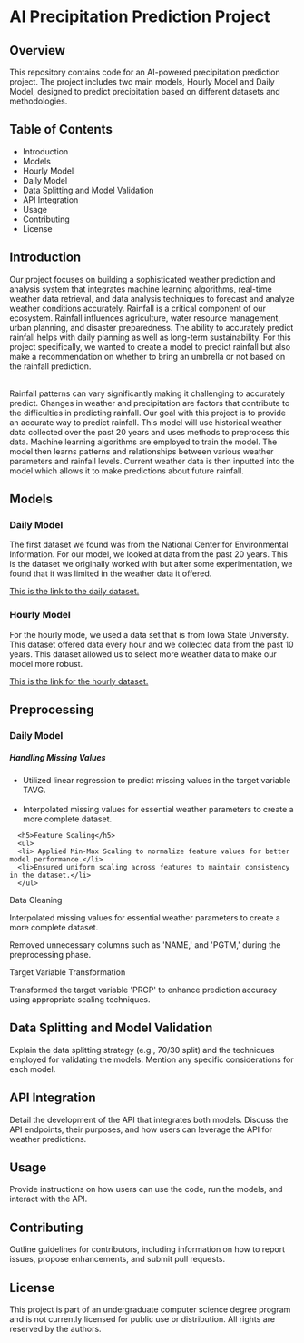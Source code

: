 <h1>
      AI Precipitation Prediction Project
</h1>
 
<h2>Overview</h2>
<body>This repository contains code for an AI-powered precipitation prediction project. The project includes two main models, Hourly Model and Daily Model, designed to predict precipitation based on different datasets and methodologies.</body>

<h2> Table of Contents</h2>
<body><ul>
      <li>Introduction</li>
       <li>Models</li>
       <li>Hourly Model</li>
       <li>Daily Model</li>
       <li>Data Splitting and Model Validation</li>
       <li>API Integration</li>
       <li>Usage</li>
       <li>Contributing</li>
       <li>License</li>
</ul>
</body>
<h2>Introduction</h2>
<body>Our project focuses on building a sophisticated weather prediction and analysis system that integrates machine learning algorithms, real-time weather data retrieval, and data analysis techniques to forecast and analyze weather conditions accurately. Rainfall is a critical component of our ecosystem. Rainfall influences agriculture, water resource management, urban planning, and disaster preparedness. The ability to accurately predict rainfall helps with daily planning as well as long-term sustainability. For this project specifically, we wanted to create a model to predict rainfall but also make a recommendation on whether to bring an umbrella or not based on the rainfall prediction.
<br />
<br />
      
Rainfall patterns can vary significantly making it challenging to accurately predict. Changes in weather and precipitation are factors that contribute to the difficulties in predicting rainfall. Our goal with this project is to provide an accurate way to predict rainfall. This model will use historical weather data collected over the past 20 years and uses methods to preprocess this data. Machine learning algorithms are employed to train the model. The model then learns patterns and relationships between various weather parameters and rainfall levels. Current weather data is then inputted into the model which allows it to make predictions about future rainfall.​</body>
<h2>Models</h2>
<h3>Daily Model</h3>
The first dataset we found was from the National Center for Environmental Information. For our model, we looked at data from the past 20 years. This is the dataset we originally worked with but after some experimentation, we found that it was limited in the weather data it offered.​


<a href="https://www.ncdc.noaa.gov/cdo-web/search">This is the link to the daily dataset.</a>

<h3>Hourly Model</h3>
For the hourly mode, we used a data set that is from Iowa State University. This dataset offered data every hour and we collected data from the past 10 years​. This dataset allowed us to select more weather data to make our model more robust.

<a href="https://mesonet.agron.iastate.edu/request/download.phtml">This is the link for the hourly dataset. </a>

<h2>Preprocessing</h2>
<h3>Daily Model</h3>
      <h5>Handling Missing Values​</h5>
      <body>  
      <ul>
      <li>Utilized linear regression to predict missing values in the target variable TAVG.</li>​
      <li>Interpolated missing values for essential weather parameters to create a more complete dataset.​
      </li>
      </ul>
            
      <h5>Feature Scaling​</h5>
      <ul>
      <li> Applied Min-Max Scaling to normalize feature values for better model performance.​</li>​
      <li>Ensured uniform scaling across features to maintain consistency in the dataset.​</li>
      </ul>
Data Cleaning​

Interpolated missing values for essential weather parameters to create a more complete dataset.​

Removed unnecessary columns such as 'NAME,' and 'PGTM,' during the preprocessing phase.​

Target Variable Transformation​

Transformed the target variable 'PRCP' to enhance prediction accuracy using appropriate scaling techniques.</body>
<h2>Data Splitting and Model Validation</h2>
Explain the data splitting strategy (e.g., 70/30 split) and the techniques employed for validating the models. Mention any specific considerations for each model.

<h2>API Integration</h2>
Detail the development of the API that integrates both models. Discuss the API endpoints, their purposes, and how users can leverage the API for weather predictions.

<h2>Usage</h2>
Provide instructions on how users can use the code, run the models, and interact with the API.

<h2>Contributing</h2>
Outline guidelines for contributors, including information on how to report issues, propose enhancements, and submit pull requests.

<h2>License</h2>
This project is part of an undergraduate computer science degree program and is not currently licensed for public use or distribution. All rights are reserved by the authors.
